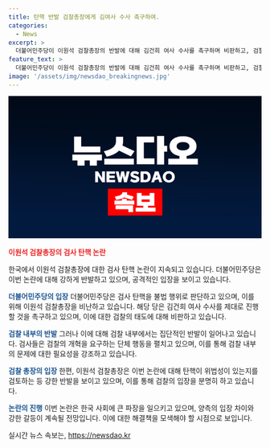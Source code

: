 ```yaml
---
title: 탄핵 반발 검찰총장에게 김여사 수사 촉구하여.
categories:
  - News
excerpt: >
  더불어민주당이 이원석 검찰총장의 반발에 대해 김건희 여사 수사를 촉구하며 비판하고, 검찰 내부에서의 집단 반발을 지적했다. 이에 대해 총장은 법치주의 위배 우려를 제기했고, 민주당에 대한 비판도 이어졌다. 이번 일로 검찰의 개혁 필요성을 강조하는 민주당과 검찰의 갈등이 고조되고 있다.
feature_text: >
  더불어민주당이 이원석 검찰총장의 반발에 대해 김건희 여사 수사를 촉구하며 비판하고, 검찰 내부에서의 집단 반발을 지적했다. 이에 대해 총장은 법치주의 위배 우려를 제기했고, 민주당에 대한 비판도 이어졌다. 이번 일로 검찰의 개혁 필요성을 강조하는 민주당과 검찰의 갈등이 고조되고 있다.
image: '/assets/img/newsdao_breakingnews.jpg'
---
```


<p><img src="/assets/img/newsdao_breakingnews.jpg" alt="bookingtag 속보" /></p>

<p><b><span style="color: #ee2323;">이원석 검찰총장의 검사 탄핵 논란</span></b></p>

<p>한국에서 이원석 검찰총장에 대한 검사 탄핵 논란이 지속되고 있습니다. 더불어민주당은 이번 논란에 대해 강하게 반발하고 있으며, 공격적인 입장을 보이고 있습니다.</p>

<p><b><span style="color: #1a5490;">더불어민주당의 입장</span></b>
더불어민주당은 검사 탄핵을 불법 행위로 판단하고 있으며, 이를 위해 이원석 검찰총장을 비난하고 있습니다. 해당 당은 김건희 여사 수사를 제대로 진행할 것을 촉구하고 있으며, 이에 대한 검찰의 태도에 대해 비판하고 있습니다.</p>

<p><b><span style="color: #1a5490;">검찰 내부의 반발</span></b>
그러나 이에 대해 검찰 내부에서는 집단적인 반발이 일어나고 있습니다. 검사들은 검찰의 개혁을 요구하는 단체 행동을 펼치고 있으며, 이를 통해 검찰 내부의 문제에 대한 필요성을 강조하고 있습니다.</p>

<p><b><span style="color: #1a5490;">검찰 총장의 입장</span></b>
한편, 이원석 검찰총장은 이번 논란에 대해 탄핵이 위법성이 있는지를 검토하는 등 강한 반발을 보이고 있으며, 이를 통해 검찰의 입장을 분명히 하고 있습니다.</p>

<p><b><span style="color: #1a5490;">논란의 진행</span></b>
이번 논란은 한국 사회에 큰 파장을 일으키고 있으며, 양측의 입장 차이와 강한 갈등이 계속될 전망입니다. 이에 대한 해결책을 모색해야 할 시점으로 보입니다.</p>
실시간 뉴스 속보는, <a href="https://newsdao.kr" rel="dofollow">https://newsdao.kr</a>



